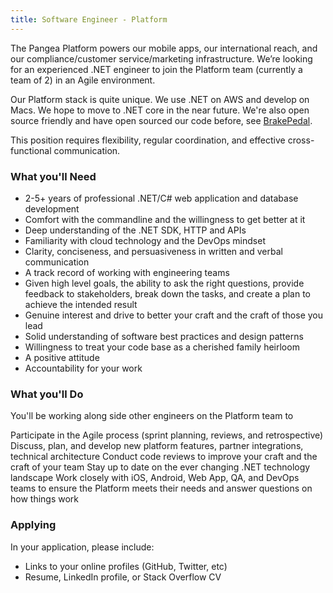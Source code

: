 ```yaml
---
title: Software Engineer - Platform
---
```


The Pangea Platform powers our mobile apps, our international reach, and our compliance/customer service/marketing infrastructure. We’re looking for an experienced .NET engineer to join the Platform team (currently a team of 2) in an Agile environment.

Our Platform stack is quite unique. We use .NET on AWS and develop on Macs. We hope to move to .NET core in the near future. We're also open source friendly and have open sourced our code before, see [BrakePedal](https://github.com/gopangea/brakepedal).

This position requires flexibility, regular coordination, and effective cross-functional communication.

### What you'll Need
- 2-5+ years of professional .NET/C# web application and database development
- Comfort with the commandline and the willingness to get better at it
- Deep understanding of the .NET SDK, HTTP and APIs
- Familiarity with cloud technology and the DevOps mindset
- Clarity, conciseness, and persuasiveness in written and verbal communication
- A track record of working with engineering teams
- Given high level goals, the ability to ask the right questions, provide feedback to stakeholders, break down the tasks, and create a plan to achieve the intended result
- Genuine interest and drive to better your craft and the craft of those you lead
- Solid understanding of software best practices and design patterns
- Willingness to treat your code base as a cherished family heirloom
- A positive attitude
- Accountability for your work

### What you'll Do

You'll be working along side other engineers on the Platform team to

Participate in the Agile process (sprint planning, reviews, and retrospective)
Discuss, plan, and develop new platform features, partner integrations, technical architecture 
Conduct code reviews to improve your craft and the craft of your team
Stay up to date on the ever changing .NET technology landscape
Work closely with iOS, Android, Web App, QA, and DevOps teams to ensure the Platform meets their needs and answer questions on how things work

### Applying
In your application, please include:

- Links to your online profiles (GitHub, Twitter, etc)
- Resume, LinkedIn profile, or Stack Overflow CV